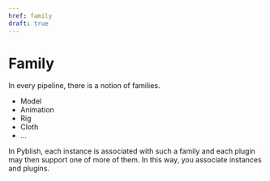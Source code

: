 ```yaml
---
href: family
draft: true
---
```


# Family

In every pipeline, there is a notion of families.

- Model
- Animation
- Rig
- Cloth
- ...

In Pyblish, each instance is associated with such a family and each plugin may then support one of more of them. In this way, you associate instances and plugins.

